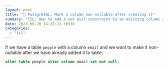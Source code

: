 ```yaml
---
layout: post
title: "📝 PostgreSQL: Mark a column non-nullable after creating it"
summary: "TIL: How to add a not null constraint to an existing column in a PostgreSQL table"
date: 2023-08-20 14:23:22 +0530
categories:
  - "til"
---
```


If we have a table `people` with a column `email` and we want to make it non-nullable after we have already added it to table:

```sql
alter table people alter column email set not null;
```
